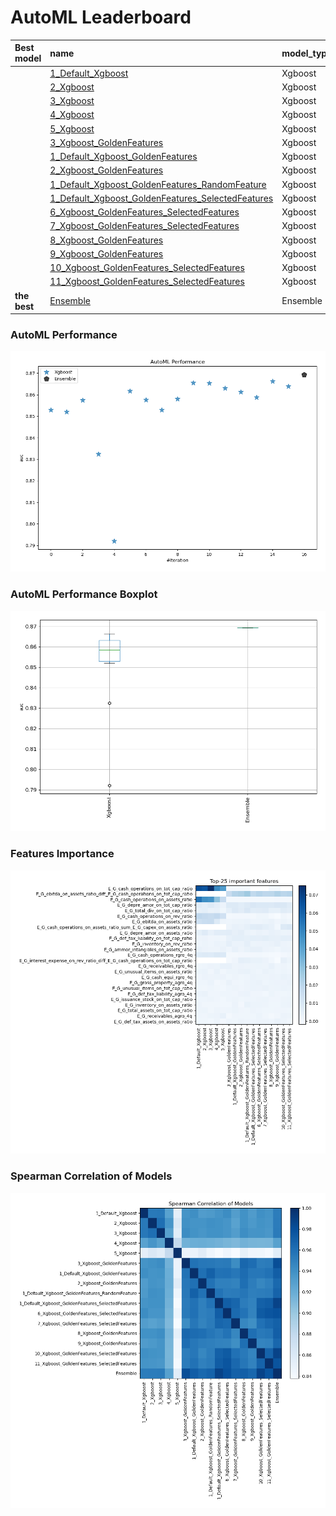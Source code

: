 # AutoML Leaderboard

| Best model   | name                                                                                                             | model_type   | metric_type   |   metric_value |   train_time |   single_prediction_time |
|:-------------|:-----------------------------------------------------------------------------------------------------------------|:-------------|:--------------|---------------:|-------------:|-------------------------:|
|              | [1_Default_Xgboost](1_Default_Xgboost/README.md)                                                                 | Xgboost      | auc           |       0.852908 |        98.13 |                   0.1637 |
|              | [2_Xgboost](2_Xgboost/README.md)                                                                                 | Xgboost      | auc           |       0.851954 |       104.49 |                   0.1707 |
|              | [3_Xgboost](3_Xgboost/README.md)                                                                                 | Xgboost      | auc           |       0.857418 |       100.9  |                   0.1789 |
|              | [4_Xgboost](4_Xgboost/README.md)                                                                                 | Xgboost      | auc           |       0.832455 |        73.7  |                   0.1691 |
|              | [5_Xgboost](5_Xgboost/README.md)                                                                                 | Xgboost      | auc           |       0.792091 |        57.55 |                   0.0915 |
|              | [3_Xgboost_GoldenFeatures](3_Xgboost_GoldenFeatures/README.md)                                                   | Xgboost      | auc           |       0.861677 |       420.53 |                   0.1733 |
|              | [1_Default_Xgboost_GoldenFeatures](1_Default_Xgboost_GoldenFeatures/README.md)                                   | Xgboost      | auc           |       0.857567 |       108.35 |                   0.1761 |
|              | [2_Xgboost_GoldenFeatures](2_Xgboost_GoldenFeatures/README.md)                                                   | Xgboost      | auc           |       0.852889 |        95.42 |                   0.1717 |
|              | [1_Default_Xgboost_GoldenFeatures_RandomFeature](1_Default_Xgboost_GoldenFeatures_RandomFeature/README.md)       | Xgboost      | auc           |       0.857964 |       112.87 |                   0.1604 |
|              | [1_Default_Xgboost_GoldenFeatures_SelectedFeatures](1_Default_Xgboost_GoldenFeatures_SelectedFeatures/README.md) | Xgboost      | auc           |       0.865418 |        74.21 |                   0.1188 |
|              | [6_Xgboost_GoldenFeatures_SelectedFeatures](6_Xgboost_GoldenFeatures_SelectedFeatures/README.md)                 | Xgboost      | auc           |       0.865295 |        85.05 |                   0.1101 |
|              | [7_Xgboost_GoldenFeatures_SelectedFeatures](7_Xgboost_GoldenFeatures_SelectedFeatures/README.md)                 | Xgboost      | auc           |       0.862983 |        64.91 |                   0.1167 |
|              | [8_Xgboost_GoldenFeatures](8_Xgboost_GoldenFeatures/README.md)                                                   | Xgboost      | auc           |       0.86121  |       131.75 |                   0.1607 |
|              | [9_Xgboost_GoldenFeatures](9_Xgboost_GoldenFeatures/README.md)                                                   | Xgboost      | auc           |       0.858817 |       272.23 |                   0.1571 |
|              | [10_Xgboost_GoldenFeatures_SelectedFeatures](10_Xgboost_GoldenFeatures_SelectedFeatures/README.md)               | Xgboost      | auc           |       0.866286 |        65.7  |                   0.1154 |
|              | [11_Xgboost_GoldenFeatures_SelectedFeatures](11_Xgboost_GoldenFeatures_SelectedFeatures/README.md)               | Xgboost      | auc           |       0.863935 |        87.62 |                   0.1195 |
| **the best** | [Ensemble](Ensemble/README.md)                                                                                   | Ensemble     | auc           |       0.869367 |         1.25 |                   0.4179 |

### AutoML Performance
![AutoML Performance](ldb_performance.png)

### AutoML Performance Boxplot
![AutoML Performance Boxplot](ldb_performance_boxplot.png)

### Features Importance
![features importance across models](features_heatmap.png)



### Spearman Correlation of Models
![models spearman correlation](correlation_heatmap.png)

